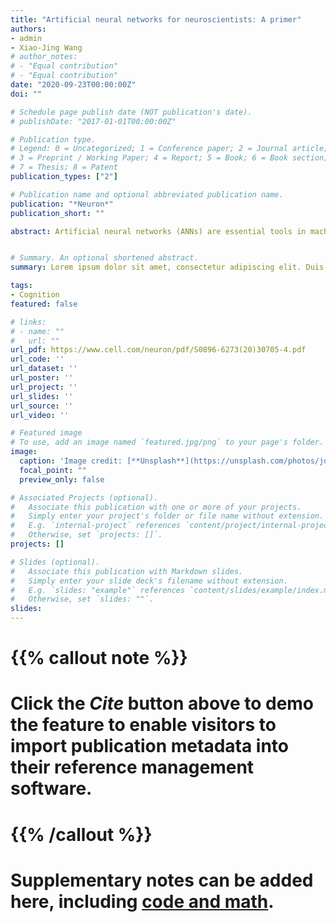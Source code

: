 ```yaml
---
title: "Artificial neural networks for neuroscientists: A primer"
authors:
- admin
- Xiao-Jing Wang
# author_notes:
# - "Equal contribution"
# - "Equal contribution"
date: "2020-09-23T00:00:00Z"
doi: ""

# Schedule page publish date (NOT publication's date).
# publishDate: "2017-01-01T00:00:00Z"

# Publication type.
# Legend: 0 = Uncategorized; 1 = Conference paper; 2 = Journal article;
# 3 = Preprint / Working Paper; 4 = Report; 5 = Book; 6 = Book section;
# 7 = Thesis; 8 = Patent
publication_types: ["2"]

# Publication name and optional abbreviated publication name.
publication: "*Neuron*"
publication_short: ""

abstract: Artificial neural networks (ANNs) are essential tools in machine learning that have drawn increasing attention in neuroscience. Besides offering powerful techniques for data analysis, ANNs provide a new approach for neuroscientists to build models for complex behaviors, heterogeneous neural activity, and circuit connectivity, as well as to explore optimization in neural systems, in ways that traditional models are not designed for. In this pedagogical Primer, we introduce ANNs and demonstrate how they have been fruitfully deployed to study neuroscientific questions. We first discuss basic concepts and methods of ANNs. Then, with a focus on bringing this mathematical framework closer to neurobiology, we detail how to customize the analysis, structure, and learning of ANNs to better address a wide range of challenges in brain research. To help readers garner hands-on experience, this Primer is accompanied with tutorial-style code in PyTorch and Jupyter Notebook, covering major topics.


# Summary. An optional shortened abstract.
summary: Lorem ipsum dolor sit amet, consectetur adipiscing elit. Duis posuere tellus ac convallis placerat. Proin tincidunt magna sed ex sollicitudin condimentum.

tags:
- Cognition
featured: false

# links:
# - name: ""
#   url: ""
url_pdf: https://www.cell.com/neuron/pdf/S0896-6273(20)30705-4.pdf
url_code: ''
url_dataset: ''
url_poster: ''
url_project: ''
url_slides: ''
url_source: ''
url_video: ''

# Featured image
# To use, add an image named `featured.jpg/png` to your page's folder. 
image:
  caption: 'Image credit: [**Unsplash**](https://unsplash.com/photos/jdD8gXaTZsc)'
  focal_point: ""
  preview_only: false

# Associated Projects (optional).
#   Associate this publication with one or more of your projects.
#   Simply enter your project's folder or file name without extension.
#   E.g. `internal-project` references `content/project/internal-project/index.md`.
#   Otherwise, set `projects: []`.
projects: []

# Slides (optional).
#   Associate this publication with Markdown slides.
#   Simply enter your slide deck's filename without extension.
#   E.g. `slides: "example"` references `content/slides/example/index.md`.
#   Otherwise, set `slides: ""`.
slides:
---
```


# {{% callout note %}}
# Click the *Cite* button above to demo the feature to enable visitors to import publication metadata into their reference management software.
# {{% /callout %}}

# Supplementary notes can be added here, including [code and math](https://sourcethemes.com/academic/docs/writing-markdown-latex/).
